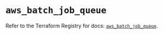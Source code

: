 # `aws_batch_job_queue`

Refer to the Terraform Registry for docs: [`aws_batch_job_queue`](https://registry.terraform.io/providers/hashicorp/aws/5.82.1/docs/resources/batch_job_queue).
